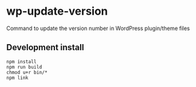 # wp-update-version

Command to update the version number in WordPress plugin/theme files

## Development install

```
npm install
npm run build
chmod u+r bin/*
npm link
```

